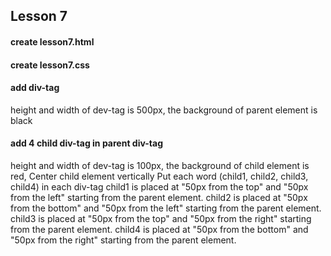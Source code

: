 ## Lesson 7
#### create lesson7.html
#### create lesson7.css

#### add div-tag
height and width of dev-tag is 500px,
the background of parent element is black

#### add 4 child div-tag in parent div-tag
height and width of dev-tag is 100px,
the background of child element is red,
Center child element vertically
Put each word (child1, child2, child3, child4) in each div-tag
child1 is placed at "50px from the top" and "50px from the left" starting from the parent element.
child2 is placed at "50px from the bottom" and "50px from the left" starting from the parent element.
child3 is placed at "50px from the top" and "50px from the right" starting from the parent element.
child4 is placed at "50px from the bottom" and "50px from the right" starting from the parent element.
